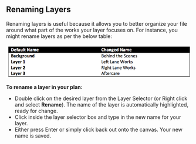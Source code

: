 ## Renaming Layers

Renaming layers is useful because it allows you to better organize your file around what part of the works your layer focuses on. For instance, you might rename layers as per the below table:

![Renaming_Layer_Examples](./assets/Renaming_Layer_Examples.png)

**To rename a layer in your plan:**

 - Double click on the desired layer from the Layer Selector (or Right click and select **Rename**). The name of the layer is automatically highlighted, ready for change.
 - Click inside the layer selector box and type in the new name for your layer.
 - Either press Enter or simply click back out onto the canvas. Your new name is saved.